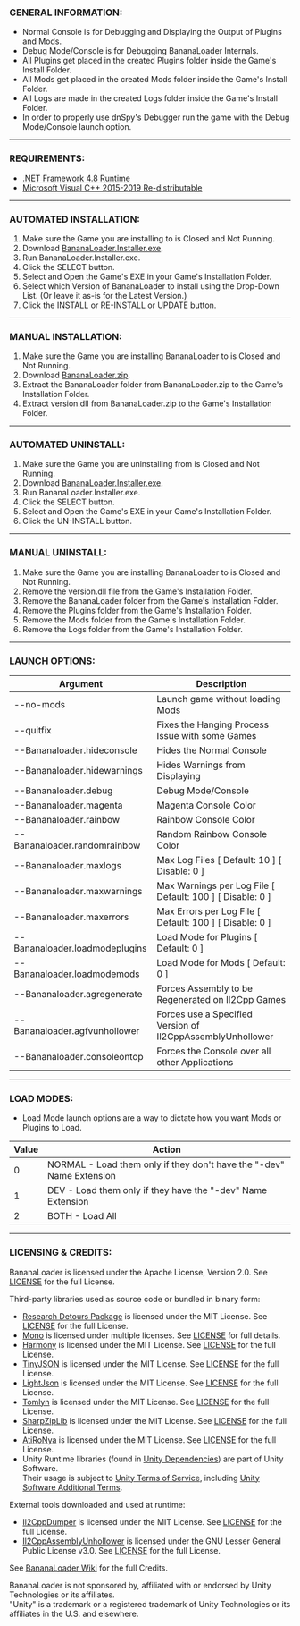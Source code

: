### GENERAL INFORMATION:

- Normal Console is for Debugging and Displaying the Output of Plugins and Mods.
- Debug Mode/Console is for Debugging BananaLoader Internals.
- All Plugins get placed in the created Plugins folder inside the Game's Install Folder.
- All Mods get placed in the created Mods folder inside the Game's Install Folder.
- All Logs are made in the created Logs folder inside the Game's Install Folder.
- In order to properly use dnSpy's Debugger run the game with the Debug Mode/Console launch option.

---

### REQUIREMENTS:

- [.NET Framework 4.8 Runtime](https://dotnet.microsoft.com/download/dotnet-framework/thank-you/net48-web-installer)
- [Microsoft Visual C++ 2015-2019 Re-distributable](https://aka.ms/vs/16/release/vc_redist.x64.exe)

---

### AUTOMATED INSTALLATION:

1. Make sure the Game you are installing to is Closed and Not Running.
2. Download [BananaLoader.Installer.exe](https://github.com/HerpDerpinstine/BananaLoader/releases/latest/download/BananaLoader.Installer.exe).
3. Run BananaLoader.Installer.exe.
4. Click the SELECT button.
5. Select and Open the Game's EXE in your Game's Installation Folder.
6. Select which Version of BananaLoader to install using the Drop-Down List.  (Or leave it as-is for the Latest Version.)
7. Click the INSTALL or RE-INSTALL or UPDATE button.

---
	
### MANUAL INSTALLATION:

1. Make sure the Game you are installing BananaLoader to is Closed and Not Running.
2. Download [BananaLoader.zip](https://github.com/HerpDerpinstine/BananaLoader/releases/latest/download/BananaLoader.zip).
3. Extract the BananaLoader folder from BananaLoader.zip to the Game's Installation Folder.
4. Extract version.dll from BananaLoader.zip to the Game's Installation Folder.

---

### AUTOMATED UNINSTALL:

1. Make sure the Game you are uninstalling from is Closed and Not Running.
2. Download [BananaLoader.Installer.exe](https://github.com/HerpDerpinstine/BananaLoader/releases/latest/download/BananaLoader.Installer.exe).
3. Run BananaLoader.Installer.exe.
4. Click the SELECT button.
5. Select and Open the Game's EXE in your Game's Installation Folder.
7. Click the UN-INSTALL button.

---

### MANUAL UNINSTALL:

1. Make sure the Game you are installing BananaLoader to is Closed and Not Running.
2. Remove the version.dll file from the Game's Installation Folder.
3. Remove the BananaLoader folder from the Game's Installation Folder.
4. Remove the Plugins folder from the Game's Installation Folder.
5. Remove the Mods folder from the Game's Installation Folder.
6. Remove the Logs folder from the Game's Installation Folder.

---

### LAUNCH OPTIONS:

| Argument | Description |
| - | - |
| --no-mods | Launch game without loading Mods |
| --quitfix | Fixes the Hanging Process Issue with some Games |
| --Bananaloader.hideconsole | Hides the Normal Console |
| --Bananaloader.hidewarnings | Hides Warnings from Displaying |
| --Bananaloader.debug | Debug Mode/Console |
| --Bananaloader.magenta | Magenta Console Color |
| --Bananaloader.rainbow | Rainbow Console Color |
| --Bananaloader.randomrainbow | Random Rainbow Console Color |
| --Bananaloader.maxlogs | Max Log Files [ Default: 10 ] [ Disable: 0 ] |
| --Bananaloader.maxwarnings | Max Warnings per Log File [ Default: 100 ] [ Disable: 0 ] |
| --Bananaloader.maxerrors | Max Errors per Log File [ Default: 100 ] [ Disable: 0 ] |
| --Bananaloader.loadmodeplugins | Load Mode for Plugins [ Default: 0 ] |
| --Bananaloader.loadmodemods  | Load Mode for Mods [ Default: 0 ] |
| --Bananaloader.agregenerate | Forces Assembly to be Regenerated on Il2Cpp Games |
| --Bananaloader.agfvunhollower | Forces use a Specified Version of Il2CppAssemblyUnhollower |
| --Bananaloader.consoleontop | Forces the Console over all other Applications |

---

### LOAD MODES:

- Load Mode launch options are a way to dictate how you want Mods or Plugins to Load.

| Value | Action |
| - | - |
| 0 | NORMAL - Load them only if they don't have the "-dev" Name Extension |
| 1 | DEV - Load them only if they have the "-dev" Name Extension |
| 2 | BOTH - Load All |

---

### LICENSING & CREDITS:

BananaLoader is licensed under the Apache License, Version 2.0. See [LICENSE](https://github.com/HerpDerpinstine/BananaLoader/blob/master/LICENSE.md) for the full License.

Third-party libraries used as source code or bundled in binary form:
- [Research Detours Package](https://github.com/microsoft/Detours) is licensed under the MIT License. See [LICENSE](https://github.com/HerpDerpinstine/BananaLoader/blob/master/Detours/LICENSE.md) for the full License.
- [Mono](https://github.com/Unity-Technologies/mono) is licensed under multiple licenses. See [LICENSE](https://github.com/Unity-Technologies/mono/blob/unity-master/LICENSE) for full details.
- [Harmony](https://github.com/pardeike/Harmony) is licensed under the MIT License. See [LICENSE](https://github.com/HerpDerpinstine/BananaLoader/blob/master/BananaLoader.ModHandler/Harmony/LICENSE) for the full License.
- [TinyJSON](https://github.com/pbhogan/TinyJSON) is licensed under the MIT License. See [LICENSE](https://github.com/HerpDerpinstine/BananaLoader/blob/master/BananaLoader.AssemblyGenerator/TinyJSON/LICENSE.md) for the full License.
- [LightJson](https://github.com/MarcosLopezC/LightJson) is licensed under the MIT License. See [LICENSE](https://github.com/HerpDerpinstine/BananaLoader/blob/master/BananaLoader.Installer/LightJson/LICENSE.txt) for the full License.
- [Tomlyn](https://github.com/xoofx/Tomlyn) is licensed under the MIT License. See [LICENSE](https://github.com/HerpDerpinstine/BananaLoader/blob/master/BananaLoader.ModHandler/Tomlyn/license.txt) for the full License.
- [SharpZipLib](https://github.com/icsharpcode/SharpZipLib) is licensed under the MIT License. See [LICENSE](https://github.com/HerpDerpinstine/BananaLoader/blob/master/BananaLoader.ModHandler/SharpZipLib/LICENSE.txt) for the full License.
- [AtiRoNya](https://github.com/AtiLion/AtiRoNya) is licensed under the MIT License. See [LICENSE](https://github.com/AtiLion/AtiRoNya/blob/e20e4a8fc47b37834c8284f9e6e937f04a84c510/LICENSE) for the full License.
- Unity Runtime libraries (found in [Unity Dependencies](BaseLibs/Unity%20Dependencies)) are part of Unity Software.  
Their usage is subject to [Unity Terms of Service](https://unity3d.com/legal/terms-of-service), including [Unity Software Additional Terms](https://unity3d.com/legal/terms-of-service/software).

External tools downloaded and used at runtime:
- [Il2CppDumper](https://github.com/Perfare/Il2CppDumper) is licensed under the MIT License. See [LICENSE](https://github.com/Perfare/Il2CppDumper/blob/master/LICENSE) for the full License.
- [Il2CppAssemblyUnhollower](https://github.com/knah/Il2CppAssemblyUnhollower) is licensed under the GNU Lesser General Public License v3.0. See [LICENSE](https://github.com/knah/Il2CppAssemblyUnhollower/blob/master/LICENSE) for the full License.

See [BananaLoader Wiki](https://Bananawiki.xyz/#/credits) for the full Credits.

BananaLoader is not sponsored by, affiliated with or endorsed by Unity Technologies or its affiliates.  
"Unity" is a trademark or a registered trademark of Unity Technologies or its affiliates in the U.S. and elsewhere.
